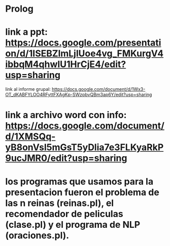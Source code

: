 # Prolog
# link a ppt: https://docs.google.com/presentation/d/1ISEBZlmLjlUoe4vg_FMKurgV4ibbqM4qhwIU1HrCjE4/edit?usp=sharing
link al informe grupal: https://docs.google.com/document/d/1Wx3-OT_dKABFYLOO4RFyttFXAgKp-SWzpbvQBm3ap6Y/edit?usp=sharing
# link a archivo word con info: https://docs.google.com/document/d/1XMSQq-yB8onVsl5mGsT5yDlia7e3FLKyaRkP9ucJMR0/edit?usp=sharing
# los programas que usamos para la presentacion fueron el problema de las n reinas (reinas.pl), el recomendador de peliculas (clase.pl) y el programa de NLP (oraciones.pl).
